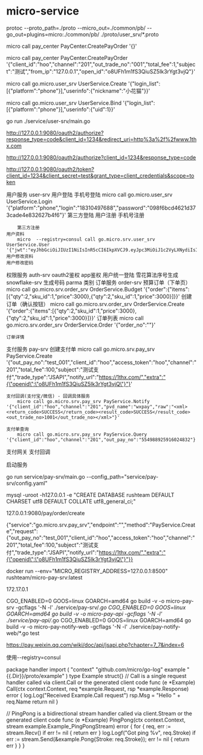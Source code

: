 # micro-service
protoc --proto_path=./proto --micro_out=./common/pb/ --go_out=plugins=micro:./common/pb/ ./proto/user_srv/*.proto

micro call pay_center PayCenter.CreatePayOrder '{}'

micro call pay_center PayCenter.CreatePayOrder '{"client_id":"hoo","channel":"201","out_trade_no":"001","total_fee":1,"subject":"测试","from_ip":"127.0.0.1","open_id":"o8UFh1m1fS3QiuSZ5Ik3rYgt3vjQ"}'

micro call go.micro.user_srv UserService.Create '{"login_list":[{"platform":"phone"}],"userinfo":{"nickname":"小花猫"}}'

micro call go.micro.user_srv UserService.Bind '{"login_list":[{"platform":"phone"}],"userinfo":{"uid":1}}'

go run ./service/user-srv/main.go

http://127.0.0.1:9080/oauth2/authorize?response_type=code&client_id=1234&redirect_uri=http%3a%2f%2fwww.1thx.com

http://127.0.0.1:9080/oauth2/authorize?client_id=1234&response_type=code

http://127.0.0.1:9080/oauth2/token?client_id=1234&client_secret=test&grant_type=client_credentials&scope=token


用户服务 user-srv
    用户登陆
        手机号登陆
            micro call go.micro.user_srv UserService.Login '{"platform":"phone","login":"18310497688","password":"098f6bcd4621d373cade4e832627b4f6"}'
        第三方登陆
    用户注册
        手机号注册
            
        第三方注册
    用户资料
        micro  --registry=consul call go.micro.srv.user_srv UserService.User '{"jwt":"eyJhbGciOiJIUzI1NiIsInR5cCI6IkpXVCJ9.eyJpc3MiOiJ1c2VyLXNydiIsInN1YiI6IjEiLCJhdWQiOiIiLCJleHAiOjE1NjcxMTU0NTksIm5iZiI6MTU2NjUxMDY1OSwiaWF0IjoxNTY2NTEwNjU5fQ._lhsGb1Wlgh_GGTRnI4JVLqwFJIonZZ6WPhtLirzopo"}'
    用户修改资料
    用户修改密码

权限服务 auth-srv
    oauth2鉴权
        app鉴权
        用户统一登陆
雪花算法序号生成 snowflake-srv
    生成号码
        parma 类别
订单服务 order-srv
    预算订单（下单页）
        micro call go.micro.srv.order_srv OrderService.Budget '{"order":{"items":[{"qty":2,"sku_id":1,"price":3000},{"qty":2,"sku_id":1,"price":3000}]}}'
    创建订单（确认按钮）
        micro call go.micro.srv.order_srv OrderService.Create '{"order":{"items":[{"qty":2,"sku_id":1,"price":3000},{"qty":2,"sku_id":1,"price":3000}]}}'
    订单列表
         micro call go.micro.srv.order_srv OrderService.Order '{"order_no":""}'
        
    订单详情

支付服务 pay-srv
    创建支付单
     micro call go.micro.srv.pay_srv PayService.Create '{"out_pay_no":"test_001","client_id":"hoo","access_token":"hoo","channel":"201","total_fee":100,"subject":"测试支付","trade_type":"JSAPI","notify_url":"https://1thx.com/","extra":"{\"openid\":\"o8UFh1m1fS3QiuSZ5Ik3rYgt3vjQ\"}"}'

    支付回调(支付宝/微信) - 回调具体服务
        micro call go.micro.srv.pay_srv PayService.Notify '{"client_id":"hoo","channel":"201","pvd_name":"wxpay","raw":"<xml><return_code>SUCCESS</return_code><result_code>SUCCESS</result_code><out_trade_no>1001</out_trade_no></xml>"}'
    
    支付单查询
        micro call go.micro.srv.pay_srv PayService.Query '{"client_id":"hoo","channel":"201","out_pay_no":"554988925916024832"}'

支付网关
    支付回调

启动服务

go run service/pay-srv/main.go --config_path="service/pay-srv/config.yaml"

mysql -uroot -h127.0.0.1  -e "CREATE DATABASE rushteam DEFAULT CHARSET utf8 DEFAULT COLLATE utf8_general_ci;"


127.0.0.1:9080/pay/order/create

{"service":"go.micro.srv.pay_srv","endpoint":"","method":"PayService.Create","request":{"out_pay_no":"test_001","client_id":"hoo","access_token":"hoo","channel":"201","total_fee":100,"subject":"测试支付","trade_type":"JSAPI","notify_url":"https://1thx.com/","extra":"{\"openid\":\"o8UFh1m1fS3QiuSZ5Ik3rYgt3vjQ\"}"}}


docker run --env="MICRO_REGISTRY_ADDRESS=127.0.0.1:8500" rushteam/micro-pay-srv:latest

172.17.0.1

CGO_ENABLED=0 GOOS=linux GOARCH=amd64 go build -v -o micro-pay-srv  -gcflags '-N -l' ./service/pay-srv/*.go
CGO_ENABLED=0 GOOS=linux GOARCH=amd64 go build -v -o micro-pay-api  -gcflags '-N -l' ./service/pay-api/*.go
CGO_ENABLED=0 GOOS=linux GOARCH=amd64 go build -v -o micro-pay-notify-web  -gcflags '-N -l' ./service/pay-notify-web/*.go
test


https://pay.weixin.qq.com/wiki/doc/api/jsapi.php?chapter=7_7&index=6


使用--registry=consul



package handler
import (
	"context"
	"github.com/micro/go-log"
	example "{{.Dir}}/proto/example"
)
type Example struct{}
// Call is a single request handler called via client.Call or the generated client code
func (e *Example) Call(ctx context.Context, req *example.Request, rsp *example.Response) error {
	log.Log("Received Example.Call request")
	rsp.Msg = "Hello " + req.Name
	return nil
}

// PingPong is a bidirectional stream handler called via client.Stream or the generated client code
func (e *Example) PingPong(ctx context.Context, stream example.Example_PingPongStream) error {
	for {
		req, err := stream.Recv()
		if err != nil {
			return err
		}
		log.Logf("Got ping %v", req.Stroke)
		if err := stream.Send(&example.Pong{Stroke: req.Stroke}); err != nil {
			return err
		}
	}
}